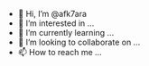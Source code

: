 - 👋 Hi, I’m @afk7ara
- 👀 I’m interested in ...
- 🌱 I’m currently learning ...
- 💞️ I’m looking to collaborate on ...
- 📫 How to reach me ...

<!---
afk7ara/afk7ara is a ✨ special ✨ repository because its `README.md` (this file) appears on your GitHub profile.
You can click the Preview link to take a look at your changes.
--->
